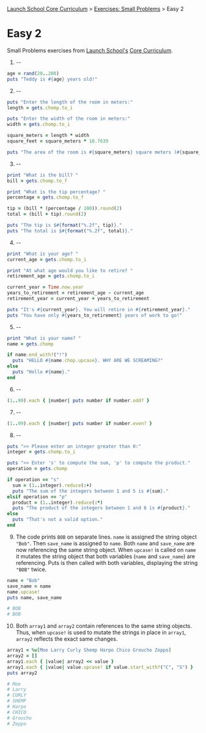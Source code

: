 [Launch School Core Curriculum][readme] >
[Exercises: Small Problems][small-problems] >
Easy 2

# Easy 2

Small Problems exercises from [Launch School's](https://launchschool.com) [Core Curriculum](https://launchschool.com/courses).

1. --

```ruby
age = rand(20..200)
puts "Teddy is #{age} years old!"
```

2. --

```ruby
puts "Enter the length of the room in meters:"
length = gets.chomp.to_i

puts "Enter the width of the room in meters:"
width = gets.chomp.to_i

square_meters = length * width
square_feet = square_meters * 10.7639

puts "The area of the room is #{square_meters} square meters (#{square_feet} square feet)."
```

3. --

```ruby
print "What is the bill? "
bill = gets.chomp.to_f

print "What is the tip percentage? "
percentage = gets.chomp.to_f

tip = (bill * (percentage / 100)).round(2)
total = (bill + tip).round(2)

puts "The tip is $#{format("%.2f", tip)}."
puts "The total is $#{format("%.2f", total)}."
```

4. --

```ruby
print "What is your age? "
current_age = gets.chomp.to_i

print "At what age would you like to retire? "
retirement_age = gets.chomp.to_i

current_year = Time.now.year
years_to_retirement = retirement_age - current_age
retirement_year = current_year + years_to_retirement

puts "It's #{current_year}. You will retire in #{retirement_year}."
puts "You have only #{years_to_retirement} years of work to go!"
```

5. --

```ruby
print "What is your name? "
name = gets.chomp

if name.end_with?("!")
  puts "HELLO #{name.chop.upcase}. WHY ARE WE SCREAMING?"
else
  puts "Hello #{name}."
end
```

6. --

```ruby
(1..99).each { |number| puts number if number.odd? }
```

7. --

```ruby
(1..99).each { |number| puts number if number.even? }
```

8. --

```ruby
puts ">> Please enter an integer greater than 0:"
integer = gets.chomp.to_i

puts ">> Enter 's' to compute the sum, 'p' to compute the product."
operation = gets.chomp

if operation == "s"
  sum = (1..integer).reduce(:+)
  puts "The sum of the integers between 1 and 5 is #{sum}."
elsif operation == "p"
  product = (1..integer).reduce(:*)
  puts "The product of the integers between 1 and 6 is #{product}."
else
  puts "That's not a valid option."
end
```

9. The code prints `BOB` on separate lines. `name` is assigned the string object `"Bob"`. Then `save_name` is assigned to `name`. Both `name` and `save_name` are now referencing the same string object. When `upcase!` is called on `name` it mutates the string object that both variables (`name` and `save_name`) are referencing. Puts is then called with both variables, displaying the string `"BOB"` twice.

```ruby
name = "Bob"
save_name = name
name.upcase!
puts name, save_name

# BOB
# BOB
```

10. Both `array1` and `array2` contain references to the same string objects. Thus, when `upcase!` is used to mutate the strings in place in `array1`, `array2` reflects the exact same changes.

```ruby
array1 = %w[Moe Larry Curly Shemp Harpo Chico Groucho Zeppo]
array2 = []
array1.each { |value| array2 << value }
array1.each { |value| value.upcase! if value.start_with?("C", "S") }
puts array2

# Moe
# Larry
# CURLY
# SHEMP
# Harpo
# CHICO
# Groucho
# Zeppo
```

<!-- internal links -->

[readme]: /README.md
[small-problems]: contents.md

<!-- external links -->

[core-curriculum]: https://launchschool.com/courses
[launch-school]: https://launchschool.com
